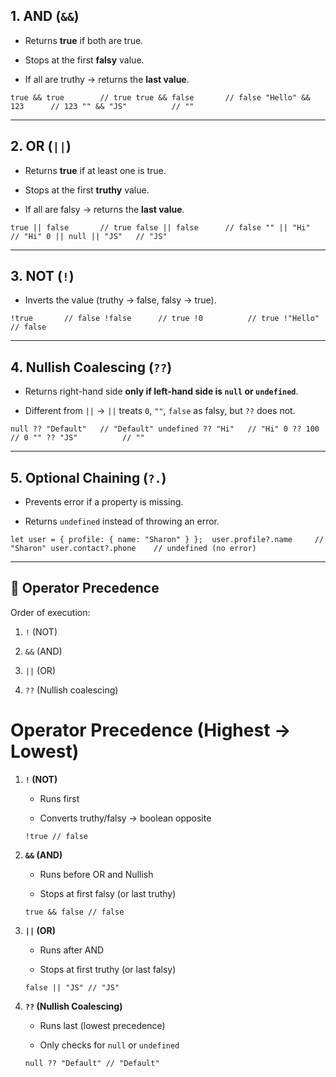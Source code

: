 
## 1. **AND (`&&`)**

- Returns **true** if both are true.
    
- Stops at the first **falsy** value.
    
- If all are truthy → returns the **last value**.
    

`true && true        // true true && false       // false "Hello" && 123      // 123 "" && "JS"          // ""`

---

## 2. **OR (`||`)**

- Returns **true** if at least one is true.
    
- Stops at the first **truthy** value.
    
- If all are falsy → returns the **last value**.
    

`true || false       // true false || false      // false "" || "Hi"          // "Hi" 0 || null || "JS"   // "JS"`

---

## 3. **NOT (`!`)**

- Inverts the value (truthy → false, falsy → true).
    

`!true       // false !false      // true !0          // true !"Hello"    // false`

---

## 4. **Nullish Coalescing (`??`)**

- Returns right-hand side **only if left-hand side is `null` or `undefined`**.
    
- Different from `||` → `||` treats `0`, `""`, `false` as falsy, but `??` does not.
    

`null ?? "Default"   // "Default" undefined ?? "Hi"   // "Hi" 0 ?? 100            // 0 "" ?? "JS"          // ""`

---

## 5. **Optional Chaining (`?.`)**

- Prevents error if a property is missing.
    
- Returns `undefined` instead of throwing an error.
    

`let user = { profile: { name: "Sharon" } };  user.profile?.name     // "Sharon" user.contact?.phone    // undefined (no error)`

---

## 🔹 Operator Precedence

Order of execution:

1. `!` (NOT)
    
2. `&&` (AND)
    
3. `||` (OR)
    
4. `??` (Nullish coalescing)



# Operator Precedence (Highest → Lowest)

1. **`!` (NOT)**
    
    - Runs first
        
    - Converts truthy/falsy → boolean opposite
        
    
    `!true // false`
    
2. **`&&` (AND)**
    
    - Runs before OR and Nullish
        
    - Stops at first falsy (or last truthy)
        
    
    `true && false // false`
    
3. **`||` (OR)**
    
    - Runs after AND
        
    - Stops at first truthy (or last falsy)
        
    
    `false || "JS" // "JS"`
    
4. **`??` (Nullish Coalescing)**
    
    - Runs last (lowest precedence)
        
    - Only checks for `null` or `undefined`
        
    
    `null ?? "Default" // "Default"`